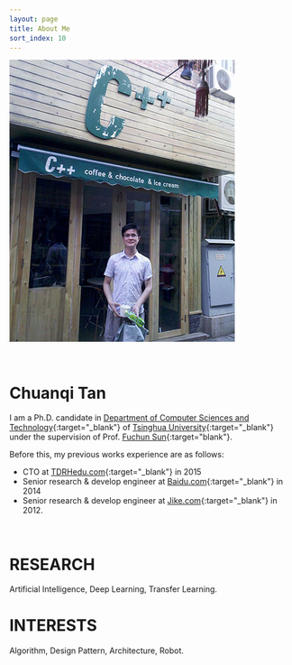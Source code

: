 ```yaml
---
layout: page
title: About Me
sort_index: 10
---
```



![avatar](images/avatar.jpg)

<br/>

Chuanqi Tan
===========

I am a Ph.D. candidate in [Department of Computer Sciences and Technology](http://www.cs.tsinghua.edu.cn/publish/cs/index.html){:target="_blank"} of [Tsinghua University](http://www.tsinghua.edu.cn){:target="_blank"} under the supervision of Prof. [Fuchun Sun](http://www.tsinghua.edu.cn/publish/cs/4616/2013/20130424102559852515182/20130424102559852515182_.html){:target="blank"}.

Before this, my previous works experience are as follows:

* CTO at [TDRHedu.com](http://www.TDRHedu.com){:target="_blank"} in 2015
* Senior research & develop engineer at [Baidu.com](http://www.baidu.com){:target="_blank"} in 2014
* Senior research & develop engineer at [Jike.com](http://www.jike.com){:target="_blank"} in 2012.


<br/>

RESEARCH
===========

Artificial Intelligence, Deep Learning, Transfer Learning.

INTERESTS
===========

Algorithm, Design Pattern, Architecture, Robot.
